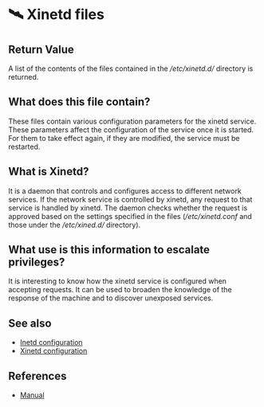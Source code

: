 # 🛰️ Xinetd files

## Return Value
A list of the contents of the files contained in the */etc/xinetd.d/* directory is returned.

## What does this file contain?
These files contain various configuration parameters for the xinetd service. These parameters affect the configuration of the service once it is started. For them to take effect again, if they are modified, the service must be restarted.

## What is Xinetd?
It is a daemon that controls and configures access to different network services. If the network service is controlled by xinetd, any request to that service is handled by xinetd. The daemon checks whether the request is approved based on the settings specified in the files (*/etc/xinetd.conf* and those under the */etc/xined.d/* directory).

## What use is this information to escalate privileges?
It is interesting to know how the xinetd service is configured when accepting requests. It can be used to broaden the knowledge of the response of the machine and to discover unexposed services.

## See also
- [Inetd configuration](inetd)
- [Xinetd configuration](xinetd)

## References
- [Manual](https://linux.die.net/man/5/xinetd.conf)
